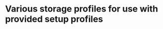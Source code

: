 # Various storage profiles for use with provided setup profiles

<TBD all content and sample files etc.>
